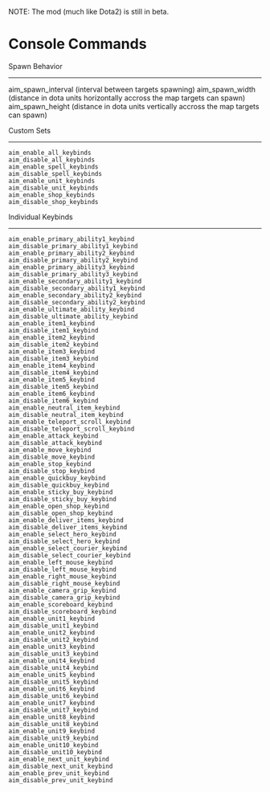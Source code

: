 NOTE: The mod (much like Dota2) is still in beta.

Console Commands
===========================================

Spawn Behavior
___________________________________
aim_spawn_interval 
    (interval between targets spawning)
aim_spawn_width
    (distance in dota units horizontally accross the map targets can spawn)
aim_spawn_height
    (distance in dota units vertically accross the map targets can spawn)

Custom Sets               
___________________________________
    aim_enable_all_keybinds
    aim_disable_all_keybinds
    aim_enable_spell_keybinds
    aim_disable_spell_keybinds
    aim_enable_unit_keybinds
    aim_disable_unit_keybinds
    aim_enable_shop_keybinds
    aim_disable_shop_keybinds

Individual Keybinds
___________________________________
    aim_enable_primary_ability1_keybind
    aim_disable_primary_ability1_keybind
    aim_enable_primary_ability2_keybind
    aim_disable_primary_ability2_keybind
    aim_enable_primary_ability3_keybind
    aim_disable_primary_ability3_keybind
    aim_enable_secondary_ability1_keybind
    aim_disable_secondary_ability1_keybind
    aim_enable_secondary_ability2_keybind
    aim_disable_secondary_ability2_keybind
    aim_enable_ultimate_ability_keybind
    aim_disable_ultimate_ability_keybind
    aim_enable_item1_keybind
    aim_disable_item1_keybind
    aim_enable_item2_keybind
    aim_disable_item2_keybind
    aim_enable_item3_keybind
    aim_disable_item3_keybind
    aim_enable_item4_keybind
    aim_disable_item4_keybind
    aim_enable_item5_keybind
    aim_disable_item5_keybind
    aim_enable_item6_keybind
    aim_disable_item6_keybind
    aim_enable_neutral_item_keybind
    aim_disable_neutral_item_keybind
    aim_enable_teleport_scroll_keybind
    aim_disable_teleport_scroll_keybind
    aim_enable_attack_keybind
    aim_disable_attack_keybind
    aim_enable_move_keybind
    aim_disable_move_keybind
    aim_enable_stop_keybind
    aim_disable_stop_keybind
    aim_enable_quickbuy_keybind
    aim_disable_quickbuy_keybind
    aim_enable_sticky_buy_keybind
    aim_disable_sticky_buy_keybind
    aim_enable_open_shop_keybind
    aim_disable_open_shop_keybind
    aim_enable_deliver_items_keybind
    aim_disable_deliver_items_keybind
    aim_enable_select_hero_keybind
    aim_disable_select_hero_keybind
    aim_enable_select_courier_keybind
    aim_disable_select_courier_keybind
    aim_enable_left_mouse_keybind
    aim_disable_left_mouse_keybind
    aim_enable_right_mouse_keybind
    aim_disable_right_mouse_keybind
    aim_enable_camera_grip_keybind
    aim_disable_camera_grip_keybind
    aim_enable_scoreboard_keybind
    aim_disable_scoreboard_keybind
    aim_enable_unit1_keybind
    aim_disable_unit1_keybind
    aim_enable_unit2_keybind
    aim_disable_unit2_keybind
    aim_enable_unit3_keybind
    aim_disable_unit3_keybind
    aim_enable_unit4_keybind
    aim_disable_unit4_keybind
    aim_enable_unit5_keybind
    aim_disable_unit5_keybind
    aim_enable_unit6_keybind
    aim_disable_unit6_keybind
    aim_enable_unit7_keybind
    aim_disable_unit7_keybind
    aim_enable_unit8_keybind
    aim_disable_unit8_keybind
    aim_enable_unit9_keybind
    aim_disable_unit9_keybind
    aim_enable_unit10_keybind
    aim_disable_unit10_keybind
    aim_enable_next_unit_keybind
    aim_disable_next_unit_keybind
    aim_enable_prev_unit_keybind
    aim_disable_prev_unit_keybind
